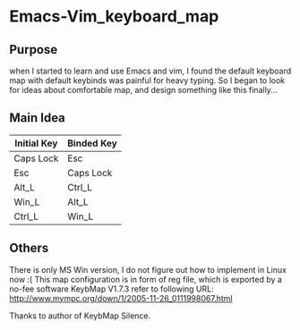 Emacs-Vim_keyboard_map
================

## Purpose 
when I started to learn and use Emacs and vim, I found the default keyboard map with default keybinds was painful for heavy typing. So I began to look for ideas about comfortable map, and design something like this finally...

## Main Idea

|Initial Key|Binded Key|
|-----------|----------|
|Caps Lock	|Esc	   |
|Esc        |Caps Lock |
|Alt_L		|Ctrl_L	   |
|Win_L		|Alt_L	   |
|Ctrl_L		|Win_L	   |


## Others


There is only MS Win version, I do not figure out how to implement in Linux now :(
This map configuration is in form of reg file, which is exported by a no-fee software KeybMap V1.7.3 refer to following URL:
http://www.mympc.org/down/1/2005-11-26_0111998067.html

Thanks to author of KeybMap Silence.
